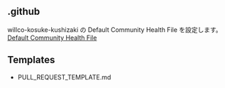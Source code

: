 ## .github
willco-kosuke-kushizaki の Default Community Health File を設定します。
[Default Community Health File](https://docs.github.com/ja/communities/setting-up-your-project-for-healthy-contributions/creating-a-default-community-health-file)

## Templates
- PULL_REQUEST_TEMPLATE.md
